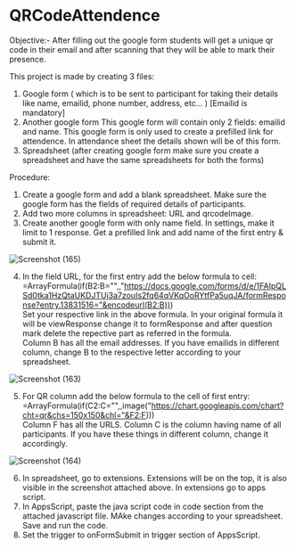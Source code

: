 # QRCodeAttendence
Objective:- After filling out the google form students will get a unique qr code in their email and after scanning that they will be able to mark their presence.

This project is made by creating 3 files:
1. Google form ( which is to be sent to participant for taking their details like name, emailid, phone number, address, etc... )  [Emailid is mandatory]
2. Another google form
      This google form will contain only 2 fields: emailid and name. This google form is only used to create a prefilled link for attendence. In attendance sheet the details shown will be of this form.
3. Spreadsheet (after creating google form make sure you create a spreadsheet and have the same spreadsheets for both the forms)

Procedure:
1. Create a google form and add a blank spreadsheet. Make sure the google form has the fields of required details of participants.
2. Add two more columns in spreadsheet: URL and qrcodeImage.
3. Create another google form with only name field. In settings, make it limit to 1 response. Get a prefilled link and add name of the first entry & submit it.



![Screenshot (165)](https://github.com/Keyuri292/QRCodeAttendence/assets/115882560/4940bc3f-7743-4a8e-b95f-18810932a6f8)


4. In the field URL, for the first entry add the below formula to cell:
   =ArrayFormula(if(B2:B="",,"https://docs.google.com/forms/d/e/1FAIpQLSd0tka1HzQtaUKDJTUj3a7zouIs2fq64qVKqOoRYtfPa5uqJA/formResponse?entry.13831516="&encodeurl(B2:B))) <br>
   Set your respective link in the above formula. In your original formula it will be viewResponse change it to formResponse and after question mark delete the repective 
   part as referred in the formula.<br>
   Column B has all the email addresses. If you have emailids in different column, change B to the respective letter according to your spreadsheet.



![Screenshot (163)](https://github.com/Keyuri292/QRCodeAttendence/assets/115882560/e3201e0e-2088-4a51-991c-b053b3e364ac)

   
5. For QR column add the below formula to the cell of first entry:
   =ArrayFormula(if(C2:C="",,image("https://chart.googleapis.com/chart?cht=qr&chs=150x150&chl="&F2:F))) <br>
   Column F has all the URLS. Column C is the column having name of all participants. If you have these things in different column, change it accordingly.

  
![Screenshot (164)](https://github.com/Keyuri292/QRCodeAttendence/assets/115882560/da8e016e-1b33-4292-9c85-aaaea8b5d752)

   
6. In spreadsheet, go to extensions. Extensions will be on the top, it is also visible in the screenshot attached above. In extensions go to apps script.
7. In AppsScript, paste the java script code in code section from the attached javascript file. MAke changes according to your spreadsheet. Save and run the code.
8. Set the trigger to onFormSubmit in trigger section of AppsScript.
